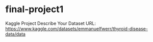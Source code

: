 # final-project1
Kaggle Project
Describe Your Dataset
URL: https://www.kaggle.com/datasets/emmanuelfwerr/thyroid-disease-data/data
